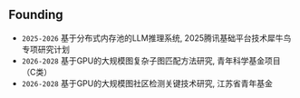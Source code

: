 ## Founding
- `2025-2026` 基于分布式内存池的LLM推理系统, 2025腾讯基础平台技术犀牛鸟专项研究计划
- `2026-2028` 基于GPU的大规模图复杂子图匹配方法研究, 青年科学基金项目（C类）
- `2026-2028` 基于GPU的大规模图社区检测关键技术研究, 江苏省青年基金
